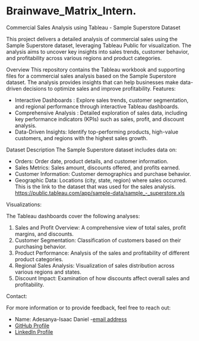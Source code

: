 # Brainwave_Matrix_Intern.



 Commercial Sales Analysis using Tableau - Sample Superstore Dataset


This project delivers a detailed analysis of commercial sales using the Sample Superstore dataset, leveraging Tableau Public for visualization. The analysis aims to uncover key insights into sales trends, customer behavior, and profitability across various regions and product categories.

Overview
This repository contains the Tableau workbook and supporting files for a commercial sales analysis based on the Sample Superstore dataset. The analysis provides insights that can help businesses make data-driven decisions to optimize sales and improve profitability.
 Features:
- Interactive Dashboards : Explore sales trends, customer segmentation, and regional performance through interactive Tableau dashboards.
- Comprehensive Analysis : Detailed exploration of sales data, including key performance indicators (KPIs) such as sales, profit, and discount analysis.
- Data-Driven Insights: Identify top-performing products, high-value customers, and regions with the highest sales growth.

Dataset Description
The Sample Superstore dataset includes data on:
- Orders: Order date, product details, and customer information.
- Sales Metrics: Sales amount, discounts offered, and profits earned.
- Customer Information: Customer demographics and purchase behavior.
- Geographic Data: Locations (city, state, region) where sales occurred.
This is the link to the dataset that was used for the sales analysis.
https://public.tableau.com/app/sample-data/sample_-_superstore.xls

Visualizations:

The Tableau dashboards cover the following analyses:
1. Sales and Profit Overview: A comprehensive view of total sales, profit margins, and discounts.
2. Customer Segmentation: Classification of customers based on their purchasing behavior.
3. Product Performance: Analysis of the sales and profitability of different product categories.
4. Regional Sales Analysis: Visualization of sales distribution across various regions and states.
5. Discount Impact: Examination of how discounts affect overall sales and profitability.



 Contact: 

For more information or to provide feedback, feel free to reach out:
- Name: Adesanya-Isaac Daniel
-[email address](dadesanya2021@gmail.com)
- [GitHub Profile]( https://github.com/Dadey64)
- [LinkedIn Profile]( www.linkedin.com/in/daniel-isaac-4664582a9)


